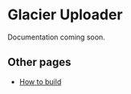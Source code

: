 Glacier Uploader
================

Documentation coming soon.

Other pages
-----------

* [How to build][0]

[0]: ./howtobuild
